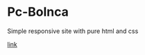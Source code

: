 # Pc-Bolnca
Simple responsive site with pure html and css

[link](https://simplepotato.github.io/Pc-Bolnca/index.html)